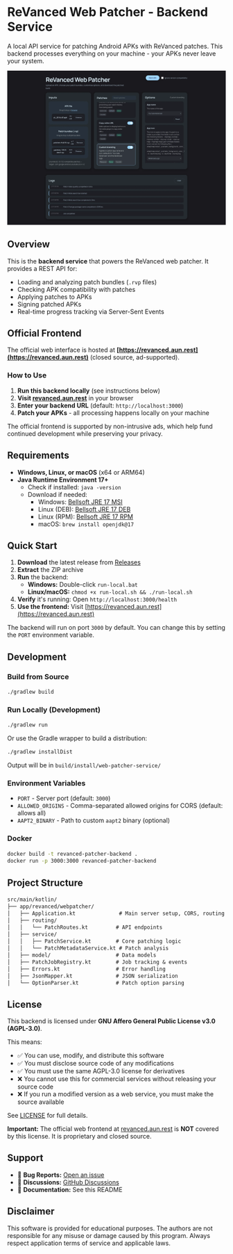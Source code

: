 # ReVanced Web Patcher - Backend Service

A local API service for patching Android APKs with ReVanced patches. This backend processes everything on your machine - your APKs never leave your system.

![Screenshot of the web interface showing patch options and log output](./revanced_web_patcher.webp)

## Overview

This is the **backend service** that powers the ReVanced web patcher. It provides a REST API for:
- Loading and analyzing patch bundles (`.rvp` files)
- Checking APK compatibility with patches
- Applying patches to APKs
- Signing patched APKs
- Real-time progress tracking via Server-Sent Events

## Official Frontend

The official web interface is hosted at **[https://revanced.aun.rest](https://revanced.aun.rest)** (closed source, ad-supported).

### How to Use

1. **Run this backend locally** (see instructions below)
2. **Visit [revanced.aun.rest](https://revanced.aun.rest)** in your browser
3. **Enter your backend URL** (default: `http://localhost:3000`)
4. **Patch your APKs** - all processing happens locally on your machine

The official frontend is supported by non-intrusive ads, which help fund continued development while preserving your privacy.

## Requirements

- **Windows, Linux, or macOS** (x64 or ARM64)
- **Java Runtime Environment 17+**
  - Check if installed: `java -version`
  - Download if needed:
    - Windows: [Bellsoft JRE 17 MSI](https://download.bell-sw.com/java/17.0.16+12/bellsoft-jre17.0.16+12-windows-amd64.msi)
    - Linux (DEB): [Bellsoft JRE 17 DEB](https://download.bell-sw.com/java/17.0.16+12/bellsoft-jre17.0.16+12-linux-amd64.deb)
    - Linux (RPM): [Bellsoft JRE 17 RPM](https://download.bell-sw.com/java/17.0.16+12/bellsoft-jre17.0.16+12-linux-amd64.rpm)
    - macOS: `brew install openjdk@17`

## Quick Start

1. **Download** the latest release from [Releases](https://github.com/Aunali321/revanced-web-patcher-backend/releases/latest)
2. **Extract** the ZIP archive
3. **Run** the backend:
   - **Windows:** Double-click `run-local.bat`
   - **Linux/macOS:** `chmod +x run-local.sh && ./run-local.sh`
4. **Verify** it's running: Open `http://localhost:3000/health`
5. **Use the frontend:** Visit [https://revanced.aun.rest](https://revanced.aun.rest)

The backend will run on port `3000` by default. You can change this by setting the `PORT` environment variable.

## Development

### Build from Source

```bash
./gradlew build
```

### Run Locally (Development)

```bash
./gradlew run
```

Or use the Gradle wrapper to build a distribution:

```bash
./gradlew installDist
```

Output will be in `build/install/web-patcher-service/`

### Environment Variables

- `PORT` - Server port (default: `3000`)
- `ALLOWED_ORIGINS` - Comma-separated allowed origins for CORS (default: allows all)
- `AAPT2_BINARY` - Path to custom `aapt2` binary (optional)

### Docker

```bash
docker build -t revanced-patcher-backend .
docker run -p 3000:3000 revanced-patcher-backend
```

## Project Structure

```
src/main/kotlin/
├── app/revanced/webpatcher/
│   ├── Application.kt              # Main server setup, CORS, routing
│   ├── routing/
│   │   └── PatchRoutes.kt         # API endpoints
│   ├── service/
│   │   ├── PatchService.kt        # Core patching logic
│   │   └── PatchMetadataService.kt # Patch analysis
│   ├── model/                     # Data models
│   ├── PatchJobRegistry.kt        # Job tracking & events
│   ├── Errors.kt                  # Error handling
│   ├── JsonMapper.kt              # JSON serialization
│   └── OptionParser.kt            # Patch option parsing
```

## License

This backend is licensed under **GNU Affero General Public License v3.0 (AGPL-3.0)**.

This means:
- ✅ You can use, modify, and distribute this software
- ✅ You must disclose source code of any modifications
- ✅ You must use the same AGPL-3.0 license for derivatives
- ❌ You cannot use this for commercial services without releasing your source code
- ❌ If you run a modified version as a web service, you must make the source available

See [LICENSE](./LICENSE) for full details.

**Important:** The official web frontend at [revanced.aun.rest](https://revanced.aun.rest) is **NOT** covered by this license. It is proprietary and closed source.

## Support

- 🐛 **Bug Reports:** [Open an issue](https://github.com/Aunali321/revanced-web-patcher-backend/issues)
- 💬 **Discussions:** [GitHub Discussions](https://github.com/Aunali321/revanced-web-patcher-backend/discussions)
- 📖 **Documentation:** See this README

## Disclaimer

This software is provided for educational purposes. The authors are not responsible for any misuse or damage caused by this program. Always respect application terms of service and applicable laws.
